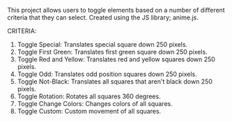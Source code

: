 This project allows users to toggle elements based on a number of different criteria that they can select. Created using the JS library; anime.js. 

CRITERIA: 

1) Toggle Special: Translates special square down 250 pixels.
2) Toggle First Green: Translates first green square down 250 pixels.
3) Toggle Red and Yellow: Translates red and yellow squares down 250 pixels.
4) Toggle Odd: Translates odd position squares down 250 pixels.
5) Toggle Not-Black: Translates all squares that aren't black down 250 pixels.
6) Toggle Rotation: Rotates all squares 360 degrees.
7) Toggle Change Colors: Changes colors of all squares.
8) Toggle Custom: Custom movement of all squares.
